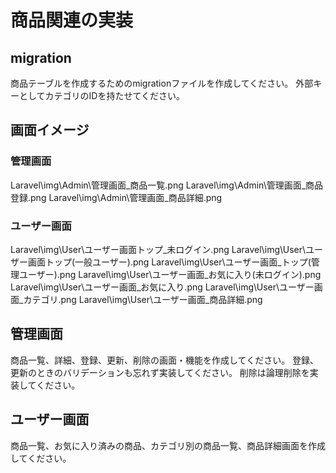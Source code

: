 # 商品関連の実装

## migration
商品テーブルを作成するためのmigrationファイルを作成してください。
外部キーとしてカテゴリのIDを持たせてください。

## 画面イメージ

### 管理画面
Laravel\img\Admin\管理画面_商品一覧.png
Laravel\img\Admin\管理画面_商品登録.png
Laravel\img\Admin\管理画面_商品詳細.png

### ユーザー画面
Laravel\img\User\ユーザー画面トップ_未ログイン.png
Laravel\img\User\ユーザー画面トップ(一般ユーザー).png
Laravel\img\User\ユーザー画面_トップ(管理ユーザー).png
Laravel\img\User\ユーザー画面_お気に入り(未ログイン).png
Laravel\img\User\ユーザー画面_お気に入り.png
Laravel\img\User\ユーザー画面_カテゴリ.png
Laravel\img\User\ユーザー画面_商品詳細.png


## 管理画面
商品一覧、詳細、登録、更新、削除の画面・機能を作成してください。
登録、更新のときのバリデーションも忘れず実装してください。
削除は論理削除を実装してください。

## ユーザー画面
商品一覧、お気に入り済みの商品、カテゴリ別の商品一覧、商品詳細画面を作成してください。